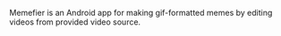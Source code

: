 Memefier is an Android app for making gif-formatted memes by editing videos from provided video source.